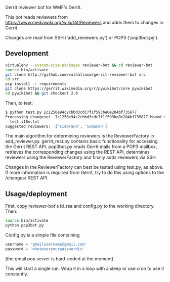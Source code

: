 Gerrit reviewer bot for WMF's Gerrit.

This bot reads reviewers from https://www.mediawiki.org/wiki/Git/Reviewers and
adds them to changes in Gerrit.

Changes are read from SSH ('add_reviewers.py') or POP3 ('pop3bot.py').

Development
-----------
``` bash
virtualenv --system-site-packages reviewer-bot && cd reviewer-bot
source bin/activate
git clone http://github.com/valhallasw/gerrit-reviewer-bot src
cd src
pip install -r requirements
git clone https://gerrit.wikimedia.org/r/pywikibot/core pywikibot
cd pywikibot && git checkout 2.0
```

Then, to test:
``` bash
$ python test.py Ic1250e94c2cbbd3cdc7f1f593be0e204bf735877
Processing changeset  Ic1250e94c2cbbd3cdc7f1f593be0e204bf735877 Moved to TWN, test whether the deployment really works... by Merlijn van Deen
  test.i18n.txt
Suggested reviewers:  ['siebrand', 'Sumanah']
```

The main algorithm for determining reviewers is the ReviewerFactory in
add_reviewer.py. gerrit_rest.py contains basic functionality for accessing
the Gerrit REST API. pop3bot.py reads Gerrit mails from a POP3 mailbox,
retrieves the corresponding changes using the REST API, determines reviewers
using the ReviewerFactory and finally adds reviewers via SSH.

Changes in the ReviewerFactory can best be tested using test.py, as above. If
more information is required from Gerrit, try to do this using options to the
/changes/ REST API.

Usage/deployment
----------------
First, copy reviewer-bot's id_rsa and config.py to the working directory. Then:
``` bash
source bin/activate
python pop3bot.py
```

Config.py is a simple file containing
``` python
username = 'gmailusername@gmail.com'
password = 'whateveryourpasswordis'
```
(the gmail pop server is hard-coded at the moment)

This will start a single run. Wrap it in a loop with a sleep or use cron to use it constantly.


